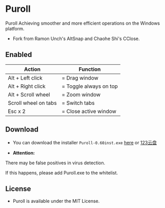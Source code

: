 # Puroll





Puroll Achieving smoother and more efficient operations on the Windows platform.





- Fork from Ramon Unch's AltSnap and Chaohe Shi's CClose.



## Enabled



| Action               | Function               |
| -------------------- | ---------------------- |
| Alt + Left click     | = Drag window          |
| Alt + Right click    | = Toggle always on top |
| Alt + Scroll wheel   | = Zoom window          |
| Scroll wheel on tabs | = Switch tabs          |
| Esc x 2              | = Close active window  |







## Download

- You can download the installer `Puroll-0.60inst.exe`  [here](https://github.com/caijinpao/Puroll/releases/latest)  or  [123云盘](https://www.123pan.com/s/oa4iVv-8O6Vv.html)





- **Attention:** 

There may be false positives in virus detection. 

If this happens, please add Puroll.exe to the whitelist. 





## License

- Puroll is available under the MIT License.
